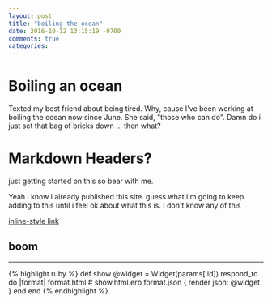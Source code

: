 ```yaml
---
layout: post
title: "boiling the ocean"
date: 2016-10-12 13:15:19 -0700
comments: true
categories:
---
```


# Boiling an ocean

Texted my best friend about being tired.  Why, cause I've been working at boiling the ocean now since June.  She said, "those who can do".  Damn do i just set that bag of bricks down ... then what?

# Markdown Headers?

just getting started on this so bear with me.

Yeah i know i already published this site.  guess what i'm going to keep adding to this until i feel ok about what this is.  I don't know any of this


[inline-style link](httpw://www.google.com)
## boom
---

{% highlight ruby %}
def show
  @widget = Widget(params[:id])
  respond_to do |format|
    format.html # show.html.erb
    format.json { render json: @widget }
  end
end
{% endhighlight %}
